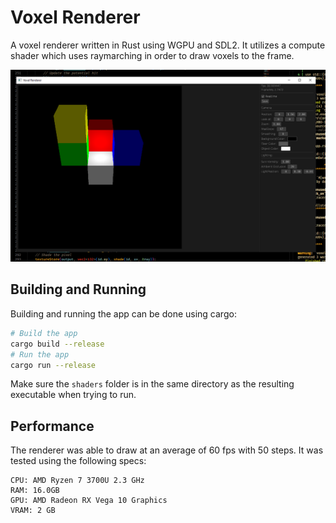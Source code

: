 # Voxel Renderer
A voxel renderer written in Rust using WGPU and SDL2.
It utilizes a compute shader which uses raymarching in order to draw voxels to the frame.

![screenshot](screenshot.png "Screenshot")

## Building and Running
Building and running the app can be done using cargo:
```bash
# Build the app
cargo build --release
# Run the app
cargo run --release
```
Make sure the `shaders` folder is in the same directory as the resulting executable when trying to run.

## Performance
The renderer was able to draw at an average of 60 fps with 50 steps.
It was tested using the following specs:
```
CPU: AMD Ryzen 7 3700U 2.3 GHz
RAM: 16.0GB
GPU: AMD Radeon RX Vega 10 Graphics
VRAM: 2 GB
```
